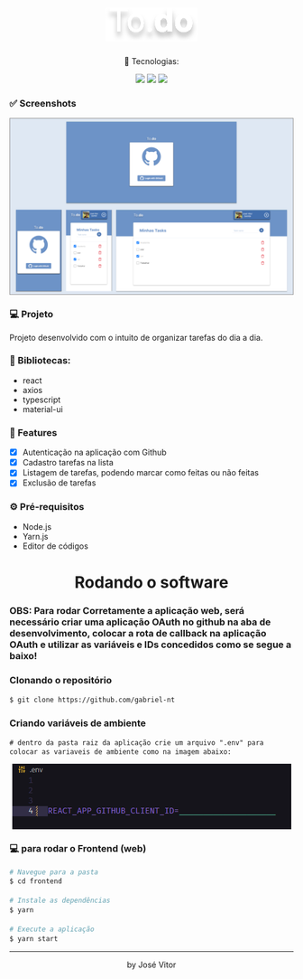 <h1 align="center">
  <img src="https://github.com/ZeVit0r/to-do-list/blob/main/src/assets/logo.svg" />
</h1>

<p align="center">🚀 Tecnologias:</p>

<p align="center">
  <img src="https://img.shields.io/static/v1?label=react&message=18.0.0&color=61DAFB&logo=react" />
  <img src="https://img.shields.io/static/v1?label=typescript&message=4.4.2&color=3178C6&logo=typescript" />
  <img src="https://img.shields.io/static/v1?label=material-ui&message=4.4.2&color=007FFF&logo=mui" />
</p>

### ✅ Screenshots
  <div align="center">
    <img align="center" src="https://github.com/ZeVit0r/to-do-list/blob/main/images/telas.png" alt="projeto" />
  </div>
  
### 💻 Projeto

Projeto desenvolvido com o intuito de organizar tarefas do dia a dia.

### 📕 Bibliotecas:

- react
- axios
- typescript
- material-ui

### 📎 Features 

- [x] Autenticação na aplicação com Github
- [x] Cadastro tarefas na lista
- [x] Listagem de tarefas, podendo marcar como feitas ou não feitas
- [x] Exclusão de tarefas

### ⚙ Pré-requisitos

- Node.js
- Yarn.js
- Editor de códigos

<h1 align="center"> Rodando o software</h1>

### OBS: Para rodar Corretamente a aplicação web, será necessário criar uma aplicação OAuth no github na aba de desenvolvimento, colocar a rota de callback na aplicação OAuth e utilizar as variáveis e IDs concedidos como se segue a baixo!

### Clonando o repositório

```bash
$ git clone https://github.com/gabriel-nt
```

### Criando variáveis de ambiente

```
# dentro da pasta raiz da aplicação crie um arquivo ".env" para colocar as variaveis de ambiente como na imagem abaixo:
```
<div align="center">
    <img align="center" src="https://github.com/ZeVit0r/to-do-list/blob/main/images/variables.png" alt="projeto" />
 </div>

### 💻 para rodar o Frontend (web)

```bash
# Navegue para a pasta
$ cd frontend

# Instale as dependências
$ yarn

# Execute a aplicação
$ yarn start
```

<hr/>

<p align="center">by José Vitor</p>
